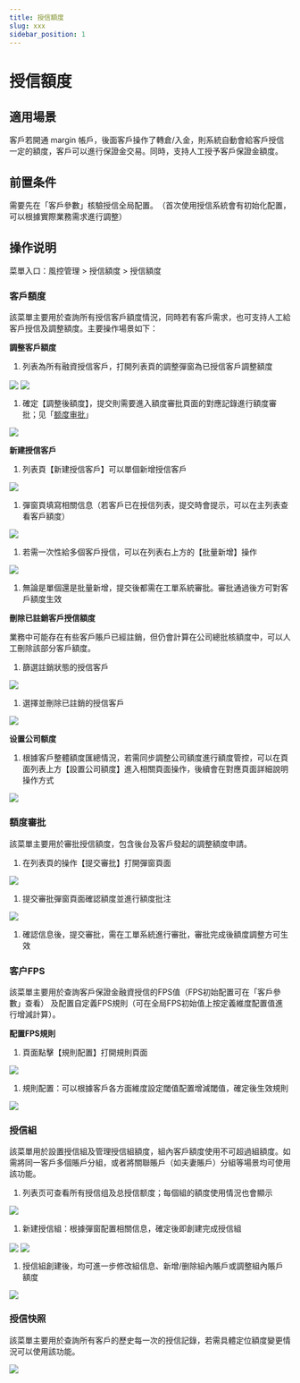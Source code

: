```yaml
---
title: 授信額度
slug: xxx
sidebar_position: 1
---
```



# 授信額度

## 適用場景

客戶若開通 margin 帳戶，後面客戶操作了轉倉/入金，則系統自動會給客戶授信一定的額度，客戶可以進行保證金交易。同時，支持人工授予客戶保證金額度。

## 前置条件

需要先在「客戶參數」核驗授信全局配置。​
（首次使用授信系統會有初始化配置，可以根據實際業務需求進行調整）

## 操作说明

菜單入口：風控管理  &gt; 授信額度 &gt; 授信額度

### 客戶額度

該菜單主要用於查詢所有授信客戶額度情況，同時若有客戶需求，也可支持人工給客戶授信及調整額度。​
主要操作場景如下：

**調整客戶額度**

1. 列表為所有融資授信客戶，打開列表頁的調整彈窗為已授信客戶調整額度

<img src="/assets/MgIMbRy5RoqIS5xNnZhcOlyMn2d.png" src-width="3044" src-height="1356" align="center"/>

<img src="/assets/D6CmbBk0UoHIKYxb7mKcBLirn9c.png" src-width="2166" src-height="1348" align="center"/>

1. 確定【調整後額度】，提交則需要進入額度審批頁面的對應記錄進行額度審批；见「[额度审批](https://longbridge.feishu.cn/docx/H1NgdfrSlo81gqxb2TZc9ccwnFQ#JQcidvfLvoDB7gxvNBncjwYYnoh)」

<img src="/assets/HoMubG5OHoBaFLxqfnecAn69nHh.png" src-width="1026" src-height="214" align="center"/>

**新建授信客戶**

1. 列表頁【新建授信客戶】可以單個新增授信客戶

<img src="/assets/ZpmNb37WmoecDGxFyD9chPNJnah.png" src-width="3198" src-height="416" align="center"/>

1. 彈窗頁填寫相關信息（若客戶已在授信列表，提交時會提示，可以在主列表查看客戶額度）

<img src="/assets/Effzbxo6eotTUKx2KDVch55SnOc.png" src-width="3234" src-height="1328" align="center"/>

1. 若需一次性給多個客戶授信，可以在列表右上方的【批量新增】操作

<img src="/assets/H6CcbL8LdoD8zyx2YjDcTdvanwc.png" src-width="3172" src-height="1160" align="center"/>

1. 無論是單個還是批量新增，提交後都需在工單系統審批。審批通過後方可對客戶額度生效

**刪除已註銷客戶授信額度**

業務中可能存在有些客戶賬戶已經註銷，但仍會計算在公司總批核額度中，可以人工刪除該部分客戶額度。

1. 篩選註銷狀態的授信客戶

<img src="/assets/WBMrbGOk8oJwRVxwrZwcNHJ5nCc.png" src-width="1684" src-height="464" align="center"/>

1. 選擇並刪除已註銷的授信客戶

<img src="/assets/EsExb3TtZo36YXxKTjKcGPSIn0f.png" src-width="3148" src-height="1040" align="center"/>

**设置公司额度**

1. 根據客戶整體額度匯總情況，若需同步調整公司額度進行額度管控，可以在頁面列表上方【設置公司額度】進入相關頁面操作，後續會在對應頁面詳細說明操作方式

<img src="/assets/DqrXb3rxaoRUutxqgQhcYtwCn2d.png" src-width="3188" src-height="1174" align="center"/>

### 額度審批

該菜單主要用於審批授信額度，包含後台及客戶發起的調整額度申請。

1. 在列表頁的操作【提交審批】打開彈窗頁面

<img src="/assets/XzZ2bOHsLoreUlxH0GZcetEmn9f.png" src-width="3208" src-height="834" align="center"/>

1. 提交審批彈窗頁面確認額度並進行額度批注

<img src="/assets/T2hGbjTqUo9N5Zxzyi7cDP4bnYf.png" src-width="3262" src-height="1614" align="center"/>

1. 確認信息後，提交審批，需在工單系統進行審批，審批完成後額度調整方可生效

### 客户FPS

該菜單主要用於查詢客戶保證金融資授信的FPS值（FPS初始配置可在「客戶參數」查看） 及配置自定義FPS規則（可在全局FPS初始值上按定義維度配置值進行增減計算）。

**配置FPS規則**

1. 頁面點擊【規則配置】打開規則頁面

<img src="/assets/QKwEbck1WoOFUoxbhRicxNWynEH.png" src-width="3316" src-height="840" align="center"/>

1. 規則配置：可以根據客戶各方面維度設定閾值配置增減閾值，確定後生效規則

<img src="/assets/WeIyb7TyXoVXW7xpKwOcDUvynKg.png" src-width="3258" src-height="1532" align="center"/>

### 授信組

該菜單用於設置授信組及管理授信組額度，組內客戶額度使用不可超過組額度。如需將同一客戶多個賬戶分組，或者將關聯賬戶（如夫妻賬戶）分組等場景均可使用該功能。

1. 列表页可查看所有授信组及总授信额度；每個組的額度使用情況也會顯示

<img src="/assets/EbvqbkjZaoQeqjxyphJcRyDFnvb.png" src-width="3224" src-height="1040" align="center"/>

1. 新建授信組：根據彈窗配置相關信息，確定後即創建完成授信組

<img src="/assets/MkW1bsjxZoHCcYxDTJzcUPWfnVg.png" src-width="3224" src-height="270" align="center"/>

<img src="/assets/Yg45bxN1toamCpxFSAoc6Y6VnHb.png" src-width="3350" src-height="1773" align="center"/>

1. 授信組創建後，均可進一步修改組信息、新增/删除組內賬戶或調整組內賬戶額度

<img src="/assets/VOcebTvtgoCQDQxEMQdcpofznNb.png" src-width="3110" src-height="554" align="center"/>

### 授信快照

該菜單主要用於查詢所有客戶的歷史每一次的授信記錄，若需具體定位額度變更情況可以使用該功能。

<img src="/assets/KwyObE4Wdo2nawx997UcJmGTnvc.png" src-width="3218" src-height="1614" align="center"/>

